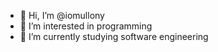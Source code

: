 - 👋 Hi, I’m @iomullony
- 👀 I’m interested in programming 
- 🌱 I’m currently studying software engineering

<!---
iomullony/iomullony is a ✨ special ✨ repository because its `README.md` (this file) appears on your GitHub profile.
You can click the Preview link to take a look at your changes.
--->
